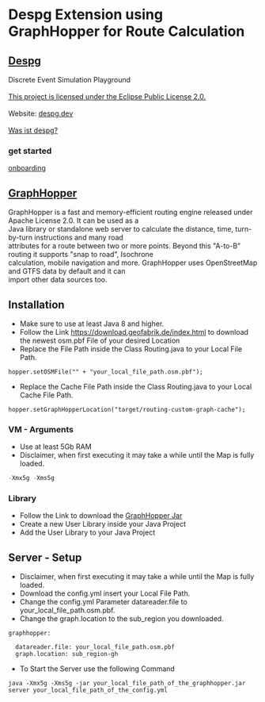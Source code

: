 # Despg Extension using GraphHopper for Route Calculation

## [Despg](https://gitlab.com/lobequadrat/despg)
Discrete Event Simulation Playground<br>
<br>
[This project is licensed under the Eclipse Public License 2.0.](https://gitlab.com/lobequadrat/despg/-/blob/main/LICENSE)<br>
<br>
Website: [despg.dev](https://despg.dev)<br>
<br>
[Was ist despg?](https://despg.dev/was-ist-despg/)

### get started
[onboarding](https://despg.dev/erste-schritte/)

## [GraphHopper](https://github.com/graphhopper/graphhopper)
GraphHopper is a fast and memory-efficient routing engine released under Apache License 2.0. It can be used as a <br>
Java library or standalone web server to calculate the distance, time, turn-by-turn instructions and many road <br> 
attributes for a route between two or more points. Beyond this "A-to-B" routing it supports "snap to road", Isochrone <br>
calculation, mobile navigation and more. GraphHopper uses OpenStreetMap and GTFS data by default and it can <br>
import other data sources too.

## Installation
- Make sure to use at least Java 8 and higher.
- Follow the Link https://download.geofabrik.de/index.html to download the newest osm.pbf File of your desired Location<br>
- Replace the File Path inside the Class Routing.java to your Local File Path.
````
hopper.setOSMFile("" + "your_local_file_path.osm.pbf");
````
- Replace the Cache File Path inside the Class Routing.java to your Local Cache File Path.
```
hopper.setGraphHopperLocation("target/routing-custom-graph-cache");
```
 
### VM - Arguments
- Use at least 5Gb RAM
- Disclaimer, when first executing it may take a while until the Map is fully loaded.
```java
-Xmx5g -Xms5g
```

### Library
- Follow the Link to download the [GraphHopper Jar](https://github.com/graphhopper/graphhopper/releases/download/6.0/graphhopper-web-6.0.jar) 
- Create a new User Library inside your Java Project
- Add the User Library to your Java Project


## Server - Setup
- Disclaimer, when first executing it may take a while until the Map is fully loaded.
- Download the config.yml insert your Local File Path.
- Change the config.yml Parameter datareader.file to your_local_file_path.osm.pbf.
- Change the graph.location to the sub_region you downloaded.
```
graphhopper:
 
  datareader.file: your_local_file_path.osm.pbf
  graph.location: sub_region-gh
```
- To Start the Server use the following Command
```
java -Xmx5g -Xms5g -jar your_local_file_path_of_the_graphhopper.jar server your_local_file_path_of_the_config.yml
```
